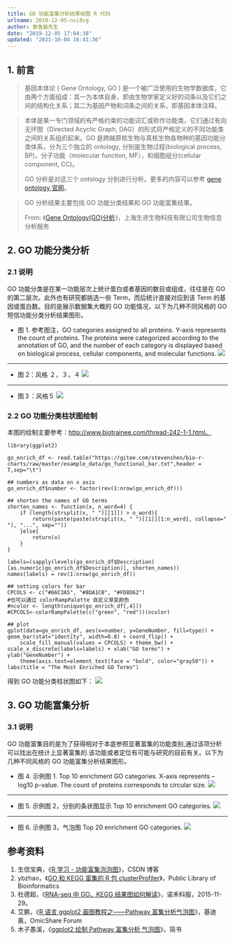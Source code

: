```yaml
---
title: GO 功能富集分析结果绘图 R 代码
urlname: 2019-12-05-nvi8vg
author: 章鱼猫先生
date: "2019-12-05 17:04:38"
updated: "2021-10-04 16:41:36"
---
```


## 1. 前言

> 基因本体论 ( Gene Ontology, GO ) 是一个被广泛使用的生物学数据库，它由两个方面组成：其一为本体自身，即由生物学家定义好的词条以及它们之间的结构化关系；其二为基因产物和词条之间的关系，即基因本体注释。

> 本体是某一专门领域的有严格约束的功能词汇或称作功能类，它们通过有向无环图（Directed Acyclic Graph, DAG）的形式将严格定义的不同功能类之间的关系组织起来。GO 是跨越原核生物与真核生物各物种的基因功能分类体系，分为三个独立的 ontology, 分别是生物过程(biological process, BP)，分子功能（molecular function, MF），和细胞组分(cellular component, CC)。
>
> GO 分析是对这三个 ontology 分别进行分析。更多的内容可以参考 [gene ontology 官网](http://www.geneontology.org)。

> GO 分析结果主要包括 GO 功能分类结果和 GO 功能富集结果。
>
> From: 《[Gene Ontology(GO)分析](http://www.biorefer.com/biorefer/html/fenxifuwu/shengwuxinxifenxifuwu/2010/0806/42.html)》，上海生咨生物科技有限公司生物信息分析服务

## 2. GO 功能分类分析

### 2.1 说明

GO 功能分类是在某一功能层次上统计蛋白或者基因的数目或组成，往往是在 GO 的第二层次。此外也有研究都挑选一些 Term，而后统计直接对应到该 Term 的基因或蛋白数。目的是展示数据集大概的 GO 功能情况，以下为几种不同风格的 GO 短信功能分类分析结果图形。

- 图 1. 参考图注，GO categories assigned to all proteins. Y-axis represents the count of proteins. The proteins were categorized according to the annotation of GO, and the number of each category is displayed based on biological process, cellular components, and molecular functions.
  ![](https://shub-1251708715.cos.ap-guangzhou.myqcloud.com/elog-cookbook-img/FrQ2o9YdnkHFAfphvfqvbNevCWvd.png)

---

- 图 2：风格 ２，３，４
  ![](https://shub-1251708715.cos.ap-guangzhou.myqcloud.com/elog-cookbook-img/FhqOz1iKamtxZ7mIeKadSt-yfFpL.jpeg)

---

- 图３：风格５
  ![](https://shub-1251708715.cos.ap-guangzhou.myqcloud.com/elog-cookbook-img/FtTfRE9prf5HUBMK7xM-1h7CFl0m.png)

### 2.2 GO 功能分类柱状图绘制

本图的绘制主要参考：<http://www.biotrainee.com/thread-242-1-1.html。>

    library(ggplot2)

    go_enrich_df <- read.table("https://gitee.com/stevenshen/bio-r-charts/raw/master/example_data/go_functional_bar.txt",header = T,sep="\t")

    ## numbers as data on x axis
    go_enrich_df$number <- factor(rev(1:nrow(go_enrich_df)))

    ## shorten the names of GO terms
    shorten_names <- function(x, n_word=4) {
        if (length(strsplit(x, " ")[[1]]) > n_word){
            return(paste(paste(strsplit(x, " ")[[1]][1:n_word], collapse=" "), "...", sep=""))
        }else{
            return(x)
        }
    }

    labels=(sapply(levels(go_enrich_df$Description)[as.numeric(go_enrich_df$Description)], shorten_names))
    names(labels) = rev(1:nrow(go_enrich_df))

    ## setting colors for bar
    CPCOLS <- c("#66C3A5", "#8DA1CB", "#FD8D62")
    #也可以通过 colorRampPalette 自定义渐变颜色
    #ncolor <- length(unique(go_enrich_df[,4]))
    #CPCOLS<-colorRampPalette(c("green", "red"))(ncolor)

    ## plot
    gplot(data=go_enrich_df, aes(x=number, y=GeneNumber, fill=type)) + geom_bar(stat="identity", width=0.8) + coord_flip() +
        scale_fill_manual(values = CPCOLS) + theme_bw() + scale_x_discrete(labels=labels) + xlab("GO terms") + ylab("GeneNumber") +
        theme(axis.text=element_text(face = "bold", color="gray50")) + labs(title = "The Most Enriched GO Terms")

得到 GO 功能分类柱状图如下：
![](https://shub-1251708715.cos.ap-guangzhou.myqcloud.com/elog-cookbook-img/FnR20BEyMQXi_ig3eKArfNXfqH1n.png)

## 3. GO 功能富集分析

### 3.1 说明

GO 功能富集目的是为了获得相对于本底参照显著富集的功能类别,通过该项分析可以找出在统计上显著富集的.该功能或者定位有可能与研究的目前有关。以下为几种不同风格的 GO 功能富集分析结果图形。

- 图 4. 示例图 1. Top 10 enrichment GO categories. X-axis represents –log10 p-value. The count of proteins corresponds to circular size.
  ![](https://shub-1251708715.cos.ap-guangzhou.myqcloud.com/elog-cookbook-img/FlmDKUUYgbSvBm-4aRaTMQAbl-Vd.png)

---

- 图 5. 示例图 2，分别的条状图显示 Top 10 enrichment GO categories.
  ![](https://shub-1251708715.cos.ap-guangzhou.myqcloud.com/elog-cookbook-img/FuWMXEH3oKpGf19PSMl8anOg2jsx.png)

---

- 图 6. 示例图 3，气泡图 Top 20 enrichment GO categories.
  ![](https://shub-1251708715.cos.ap-guangzhou.myqcloud.com/elog-cookbook-img/FjimEFhwg7j9uHD41P5QoNVZXaas.png)

## 参考资料

1.  生信宝典，《[R 学习 - 功能富集泡泡图](https://blog.csdn.net/qazplm12_3/article/details/76474671)》，CSDN 博客
2.  ybzhao，《[GO 和 KEGG 富集的 R 包 clusterProfiler](https://www.plob.org/article/9700.html)》，Public Library of Bioinformatics
3.  杜德超，《[RNA-seq 中 GO、KEGG 结果图如何解读](https://mp.weixin.qq.com/s?__biz=MzA5NzE1MTYwMw%3D%3D&idx=1&mid=400906256&scene=21&sn=71d2f3b01e23c614eed34a61a150e355)》，诺禾科服，2015-11-29。
4.  艾鹏，《[R 语言 ggplot2 画图教程之——Pathway 富集分析气泡图](http://www.omicshare.com/forum/thread-146-1-1.html)》，基迪奥，OmicShare Forum
5.  木子愚溪，《[ggplot2 绘制 Pathway 富集分析 气泡图](https://www.jianshu.com/p/6614cb469b2a)》，简书
